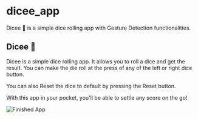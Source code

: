 # dicee_app

Dicee 🎲 is a simple dice rolling app with Gesture Detection functionalities.

## Dicee 🎲

Dicee is a simple dice rolling app. It allows you to roll a dice and get the result. You can make the die roll at the press of any of the left or right dice button.

You can also Reset the dice to default by pressing the Reset button.

With this app in your pocket, you'll be able to settle any score on the go!

![Finished App](images/dicee_preview.gif)

